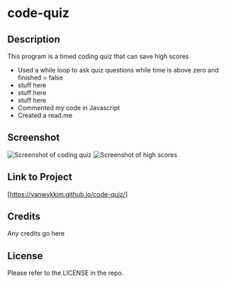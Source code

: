 # code-quiz
## Description

This program is a timed coding quiz that can save high scores

- Used a while loop to ask quiz questions while time is above zero and finished = false
- stuff here
- stuff here
- stuff here
- Commented my code in Javascript
- Created a read.me

## Screenshot

![Screenshot of coding quiz](need.png)
![Screenshot of high scores](need.png)


## Link to Project

[https://vanwykkim.github.io/code-quiz/]

## Credits

Any credits go here

## License

Please refer to the LICENSE in the repo.

